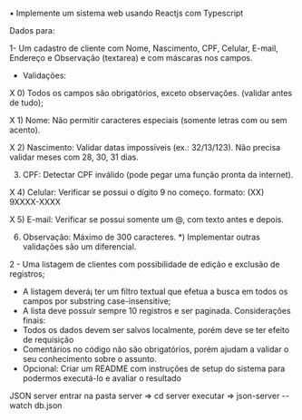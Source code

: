 •	Implemente um sistema web usando Reactjs com Typescript

Dados para:

1-  Um cadastro de cliente com Nome, Nascimento, CPF, Celular, E-mail,
Endereço e Observação (textarea) e com máscaras nos campos.
- Validações:

X 0) Todos os campos são obrigatórios, exceto observações. (validar antes
  de tudo);

 X 1) Nome: Não permitir caracteres especiais (somente letras com ou sem
  acento).

 X 2) Nascimento: Validar datas impossíveis (ex.: 32/13/123). Não precisa
  validar meses com 28, 30, 31 dias.

  3) CPF: Detectar CPF inválido (pode pegar uma função pronta da
  internet).

X 4) Celular: Verificar se possui o dígito 9 no começo. formato: (XX)
  9XXXX-XXXX

X 5) E-mail: Verificar se possui somente um @, com texto antes e depois.

  6) Observação: Máximo de 300 caracteres.
  *) Implementar outras validações são um diferencial.

  2 -  Uma listagem de clientes com possibilidade de edição e exclusão de
  registros;
  - A listagem deverá¡ ter um filtro textual que efetua a busca em todos os
  campos por substring case-insensitive;
  - A lista deve possuir sempre 10 registros e ser paginada.
  Considerações finais:
  - Todos os dados devem ser salvos localmente, porém deve se ter efeito de requisição
  - Comentários no código não são obrigatórios, porém ajudam a validar o seu conhecimento sobre o assunto.
  - Opcional: Criar um README com instruções de setup do sistema para podermos
  executá-lo e avaliar o resultado


JSON server
entrar na pasta server => cd server
executar => json-server --watch db.json
